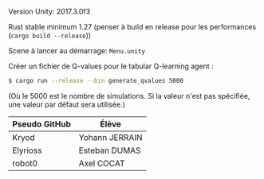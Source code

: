 Version Unity: 2017.3.0f3

Rust stable minimum 1.27
(penser à build en release pour les performances (`cargo build --release`))

Scene à lancer au démarrage: `Menu.unity`

Créer un fichier de Q-values pour le tabular Q-learning agent :
```sh
$ cargo run --release --bin generate_qvalues 5000
```
(Où le 5000 est le nombre de simulations. Si la valeur n'est pas spécifiée, une valeur par défaut sera utilisée.)

| Pseudo GitHub  | Élève          |
| -------------- | -------------- |
| Kryod          | Yohann JERRAIN |
| Elyrioss       | Esteban DUMAS  |
| robot0         | Axel COCAT     |
